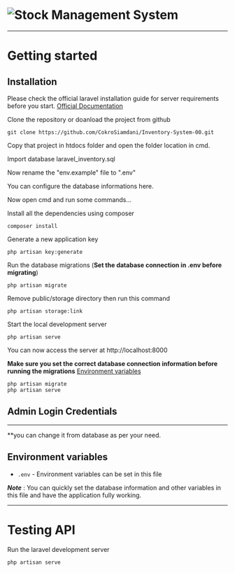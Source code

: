 
# ![Stock Management System](logo.png)

----------

# Getting started

## Installation

Please check the official laravel installation guide for server requirements before you start. [Official Documentation](https://laravel.com/docs/6/installation)


Clone the repository or doanload the project from github

    git clone https://github.com/CokroSiamdani/Inventory-System-00.git

Copy that project in htdocs folder and open the folder location in cmd.

Import database laravel_inventory.sql

Now rename the "env.example" file to ".env"

You can configure the database informations here.

Now open cmd and run some commands...

Install all the dependencies using composer

    composer install

Generate a new application key

    php artisan key:generate

Run the database migrations (**Set the database connection in .env before migrating**)

    php artisan migrate

Remove public/storage directory then run this command

    php artisan storage:link

Start the local development server

    php artisan serve

You can now access the server at http://localhost:8000
    
**Make sure you set the correct database connection information before running the migrations** [Environment variables](#environment-variables)

    php artisan migrate
    php artisan serve
    
## Admin Login Credentials
------

**you can change it from database as per your need.


## Environment variables

- `.env` - Environment variables can be set in this file

***Note*** : You can quickly set the database information and other variables in this file and have the application fully working.

----------

# Testing API

Run the laravel development server

    php artisan serve


